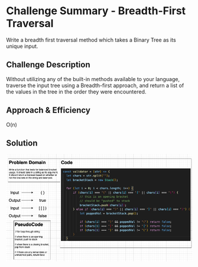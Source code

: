 # Challenge Summary - Breadth-First Traversal
Write a breadth first traversal method which takes a Binary Tree as its unique input. 

## Challenge Description
Without utilizing any of the built-in methods available to your language, traverse the input tree using a Breadth-first approach, and return a list of the values in the tree in the order they were encountered.

## Approach & Efficiency
O(n)

## Solution
![multiBracketValidation](/code-challenges/assets/multiBracketValidation.png)
